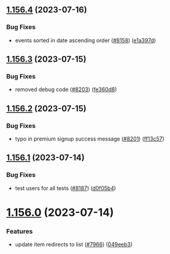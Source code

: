 ## [1.156.4](https://github.com/EddieHubCommunity/LinkFree/compare/v1.156.3...v1.156.4) (2023-07-16)


### Bug Fixes

* events sorted in date ascending order ([#8158](https://github.com/EddieHubCommunity/LinkFree/issues/8158)) ([e1a397d](https://github.com/EddieHubCommunity/LinkFree/commit/e1a397d0f7299fd6baf12a00887550c23ab43ad9))



## [1.156.3](https://github.com/EddieHubCommunity/LinkFree/compare/v1.156.2...v1.156.3) (2023-07-15)


### Bug Fixes

* removed debug code ([#8203](https://github.com/EddieHubCommunity/LinkFree/issues/8203)) ([fe360d8](https://github.com/EddieHubCommunity/LinkFree/commit/fe360d8ae3701b5d0a759f24f057ffcb3d49d8f6))



## [1.156.2](https://github.com/EddieHubCommunity/LinkFree/compare/v1.156.1...v1.156.2) (2023-07-15)


### Bug Fixes

* typo in premium signup success message ([#8201](https://github.com/EddieHubCommunity/LinkFree/issues/8201)) ([ff13c57](https://github.com/EddieHubCommunity/LinkFree/commit/ff13c577862c102e8aeba72320a4ce5b2a808cbc))



## [1.156.1](https://github.com/EddieHubCommunity/LinkFree/compare/v1.156.0...v1.156.1) (2023-07-14)


### Bug Fixes

* test users for all tests ([#8187](https://github.com/EddieHubCommunity/LinkFree/issues/8187)) ([d0f05b4](https://github.com/EddieHubCommunity/LinkFree/commit/d0f05b4a31fe3bca8eddf5406e228e6700c8bbfb))



# [1.156.0](https://github.com/EddieHubCommunity/LinkFree/compare/v1.155.5...v1.156.0) (2023-07-14)


### Features

* update item redirects to list ([#7966](https://github.com/EddieHubCommunity/LinkFree/issues/7966)) ([049eeb3](https://github.com/EddieHubCommunity/LinkFree/commit/049eeb3d023d13ce0d417eed9201519997db17b2))



